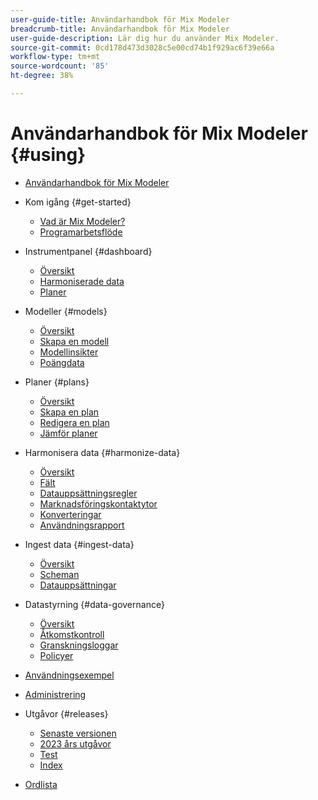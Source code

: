 ```yaml
---
user-guide-title: Användarhandbok för Mix Modeler
breadcrumb-title: Användarhandbok för Mix Modeler
user-guide-description: Lär dig hur du använder Mix Modeler.
source-git-commit: 0cd178d473d3028c5e00cd74b1f929ac6f39e66a
workflow-type: tm+mt
source-wordcount: '85'
ht-degree: 38%

---
```



# Användarhandbok för Mix Modeler {#using}

+ [Användarhandbok för Mix Modeler](/help/overview.md)

+ Kom igång {#get-started}
   + [Vad är Mix Modeler?](/help/get-started/about.md)
   + [Programarbetsflöde](/help/get-started/workflow.md)

+ Instrumentpanel {#dashboard}
   + [Översikt](/help/dashboard/overview.md)
   + [Harmoniserade data](/help/dashboard/harmonized-data.md)
   + [Planer](/help/dashboard/plans.md)

+ Modeller {#models}
   + [Översikt](/help/models/overview.md)
   + [Skapa en modell](/help/models/create.md)
   + [Modellinsikter](/help/models/insights.md)
   + [Poängdata](/help/models/scoring-data.md)

+ Planer {#plans}
   + [Översikt](/help/plans/overview.md)
   + [Skapa en plan](/help/plans/create.md)
   + [Redigera en plan](/help/plans/edit.md)
   + [Jämför planer](/help/plans/compare.md)

+ Harmonisera data {#harmonize-data}
   + [Översikt](/help/harmonize-data/overview.md)
   + [Fält](/help/harmonize-data/fields.md)
   + [Datauppsättningsregler](/help/harmonize-data/dataset-rules.md)
   + [Marknadsföringskontaktytor](/help/harmonize-data/marketing-touchpoints.md)
   + [Konverteringar](/help/harmonize-data/conversions.md)
   + [Användningsrapport](/help/harmonize-data/usage-report.md)

+ Ingest data {#ingest-data}
   + [Översikt](/help/ingest-data/overview.md)
   + [Scheman](/help/ingest-data/schemas.md)
   + [Datauppsättningar](/help/ingest-data/datasets.md)

+ Datastyrning {#data-governance}
   + [Översikt](/help/data-governance/overview.md)
   + [Åtkomstkontroll](/help/data-governance/access-controls.md)
   + [Granskningsloggar](/help/data-governance/audit-logs.md)
   + [Policyer](/help/data-governance/policies.md)

+ [Användningsexempel](/help/main-guide/use-cases.md)

+ [Administrering](/help/main-guide/administration.md)

+ Utgåvor {#releases}
   + [Senaste versionen](/help/releases/latest.md)
   + [2023 års utgåvor](/help/releases/2023.md)
   + [Test](../releases/test.md)
   + [Index](../releases/index.md)

+ [Ordlista](/help/main-guide/glossary.md)

